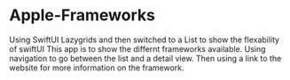 # Apple-Frameworks
Using SwiftUI Lazygrids and then switched to a List to show the flexability of swiftUI
This app is to show the differnt frameworks available.
Using navigation to go between the list and a detail view.
Then using a link to the website for more information on the framework.
